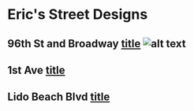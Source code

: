# Eric's Street Designs


## 96th St and Broadway [title](https://www.example.com) ![alt text](image.jpg)

## 1st Ave [title](https://www.example.com)

## Lido Beach Blvd [title](https://www.example.com)
